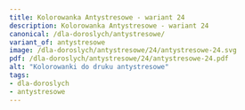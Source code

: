 ```yaml
---
title: Kolorowanka Antystresowe - wariant 24
description: Kolorowanka Antystresowe - wariant 24
canonical: /dla-doroslych/antystresowe/
variant_of: antystresowe
image: /dla-doroslych/antystresowe/24/antystresowe-24.svg
pdf: /dla-doroslych/antystresowe/24/antystresowe-24.pdf
alt: "Kolorowanki do druku antystresowe"
tags:
- dla-doroslych
- antystresowe
---
```

